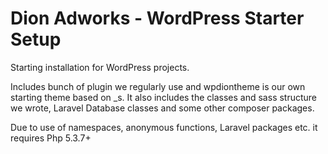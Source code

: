Dion Adworks - WordPress Starter Setup
==============

Starting installation for WordPress projects.

Includes bunch of plugin we regularly use and wpdiontheme is our own starting theme
based on _s. It also includes the classes and sass structure we wrote, Laravel Database classes and some other composer packages.

Due to use of namespaces, anonymous functions, Laravel packages etc. it requires Php 5.3.7+
